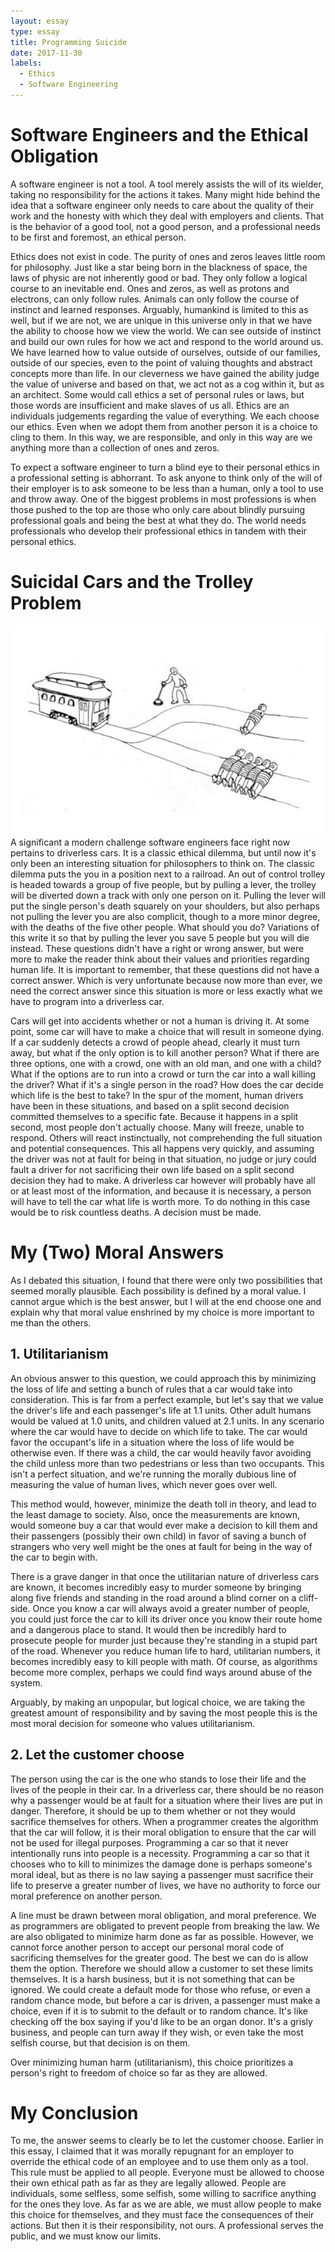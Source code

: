 ```yaml
---
layout: essay
type: essay
title: Programming Suicide
date: 2017-11-30
labels:
  - Ethics
  - Software Engineering
---
```

# Software Engineers and the Ethical Obligation

A software engineer is not a tool. A tool merely assists the will of its wielder, taking no responsibility for the actions it takes. Many might hide behind the idea that a software engineer only needs to care about the quality of their work and the honesty with which they deal with employers and clients. That is the behavior of a good tool, not a good person, and a professional needs to be first and foremost, an ethical person.

Ethics does not exist in code. The purity of ones and zeros leaves little room for philosophy. Just like a star being born in the blackness of space, the laws of physic are not inherently good or bad. They only follow a logical course to an inevitable end. Ones and zeros, as well as protons and electrons, can only follow rules. Animals can only follow the course of instinct and learned responses. Arguably, humankind is limited to this as well, but if we are not, we are unique in this universe only in that we have the ability to choose how we view the world. We can see outside of instinct and build our own rules for how we act and respond to the world around us. We have learned how to value outside of ourselves, outside of our families, outside of our species, even to the point of valuing thoughts and abstract concepts more than life. In our cleverness we have gained the ability judge the value of universe and based on that, we act not as a cog within it, but as an architect. Some would call ethics a set of personal rules or laws, but those words are insufficient and make slaves of us all. Ethics are an individuals judgements regarding the value of everything. We each choose our ethics. Even when we adopt them from another person it is a choice to cling to them. In this way, we are responsible, and only in this way are we anything more than a collection of ones and zeros.

To expect a software engineer to turn a blind eye to their personal ethics in a professional setting is abhorrant. To ask anyone to think only of the will of their employer is to ask someone to be less than a human, only a tool to use and throw away. One of the biggest problems in most professions is when those pushed to the top are those who only care about blindly pursuing professional goals and being the best at what they do. The world needs professionals who develop their professional ethics in tandem with their personal ethics.

# Suicidal Cars and the Trolley Problem

<img class="ui medium right floated rounded image" src="/images/trolley-dilemma.jpg">
A significant a modern challenge software engineers face right now pertains to driverless cars. It is a classic ethical dilemma, but until now it's only been an interesting situation for philosophers to think on. The classic dilemma puts the you in a position next to a railroad. An out of control trolley is headed towards a group of five people, but by pulling a lever, the trolley will be diverted down a track with only one person on it. Pulling the lever will put the single person's death squarely on your shoulders, but also perhaps not pulling the lever you are also complicit, though to a more minor degree, with the deaths of the five other people. What should you do? Variations of this write it so that by pulling the lever you save 5 people but you will die instead. These questions didn't have a right or wrong answer, but were more to make the reader think about their values and priorities regarding human life. It is important to remember, that these questions did not have a correct answer. Which is very unfortunate because now more than ever, we need the correct answer since this situation is more or less exactly what we have to program into a driverless car.

Cars will get into accidents whether or not a human is driving it. At some point, some car will have to make a choice that will result in someone dying. If a car suddenly detects a crowd of people ahead, clearly it must turn away, but what if the only option is to kill another person? What if there are three options, one with a crowd, one with an old man, and one with a child? What if the options are to run into a crowd or turn the car into a wall killing the driver? What if it's a single person in the road? How does the car decide which life is the best to take? In the spur of the moment, human drivers have been in these situations, and based on a split second decision committed themselves to a specific fate. Because it happens in a split second, most people don't actually choose. Many will freeze, unable to respond. Others will react instinctually, not comprehending the full situation and potential consequences. This all happens very quickly, and assuming the driver was not at fault for being in that situation, no judge or jury could fault a driver for not sacrificing their own life based on a split second decision they had to make. A driverless car however will probably have all or at least most of the information, and because it is necessary, a person will have to tell the car what life is worth more. To do nothing in this case would be to risk countless deaths. A decision must be made.

# My (Two) Moral Answers

As I debated this situation, I found that there were only two possibilities that seemed morally plausible. Each possibility is defined by a moral value. I cannot argue which is the best answer, but I will at the end choose one and explain why that moral value enshrined by my choice is more important to me than the others.

## 1. Utilitarianism

An obvious answer to this question, we could approach this by minimizing the loss of life and setting a bunch of rules that a car would take into consideration. This is far from a perfect example, but let's say that we value the driver's life and each passenger's life at 1.1 units. Other adult humans would be valued at 1.0 units, and children valued at 2.1 units. In any scenario where the car would have to decide on which life to take. The car would favor the occupant's life in a situation where the loss of life would be otherwise even. If there was a child, the car would heavily favor avoiding the child unless more than two pedestrians or less than two occupants. This isn't a perfect situation, and we're running the morally dubious line of measuring the value of human lives, which never goes over well. 

This method would, however, minimize the death toll in theory, and lead to the least damage to society. Also, once the measurements are known, would someone buy a car that would ever make a decision to kill them and their passengers (possibly their own child) in favor of saving a bunch of strangers who very well might be the ones at fault for being in the way of the car to begin with. 

There is a grave danger in that once the utilitarian nature of driverless cars are known, it becomes incredibly easy to murder someone by bringing along five friends and standing in the road around a blind corner on a cliff-side. Once you know a car will always avoid a greater number of people, you could just force the car to kill its driver once you know their route home and a dangerous place to stand. It would then be incredibly hard to prosecute people for murder just because they're standing in a stupid part of the road. Whenever you reduce human life to hard, utilitarian numbers, it becomes incredibly easy to kill people with math. Of course, as algorithms become more complex, perhaps we could find ways around abuse of the system. 

Arguably, by making an unpopular, but logical choice, we are taking the greatest amount of responsibility and by saving the most people this is the most moral decision for someone who values utilitarianism.

## 2. Let the customer choose

The person using the car is the one who stands to lose their life and the lives of the people in their car. In a driverless car, there should be no reason why a passenger would be at fault for a situation where their lives are put in danger. Therefore, it should be up to them whether or not they would sacrifice themselves for others. When a programmer creates the algorithm that the car will follow, it is their moral obligation to ensure that the car will not be used for illegal purposes. Programming a car so that it never intentionally runs into people is a necessity. Programming a car so that it chooses who to kill to minimizes the damage done is perhaps someone's moral ideal, but as there is no law saying a passenger must sacrifice their life to preserve a greater number of lives, we have no authority to force our moral preference on another person.

A line must be drawn between moral obligation, and moral preference. We as programmers are obligated to prevent people from breaking the law. We are also obligated to minimize harm done as far as possible. However, we cannot force another person to accept our personal moral code of sacrificing themselves for the greater good. The best we can do is allow them the option. Therefore we should allow a customer to set these limits themselves. It is a harsh business, but it is not something that can be ignored. We could create a default mode for those who refuse, or even a random chance mode, but before a car is driven, a passenger must make a choice, even if it is to submit to the default or to random chance. It's like checking off the box saying if you'd like to be an organ donor. It's a grisly business, and people can turn away if they wish, or even take the most selfish course, but that decision is on them.

Over minimizing human harm (utilitarianism), this choice prioritizes a person's right to freedom of choice so far as they are allowed.

# My Conclusion

To me, the answer seems to clearly be to let the customer choose. Earlier in this essay, I claimed that it was morally repugnant for an employer to override the ethical code of an employee and to use them only as a tool. This rule must be applied to all people. Everyone must be allowed to choose their own ethical path as far as they are legally allowed. People are individuals, some selfless, some selfish, some willing to sacrifice anything for the ones they love. As far as we are able, we must allow people to make this choice for themselves, and they must face the consequences of their actions. But then it is their responsibility, not ours. A professional serves the public, and we must know our limits.
